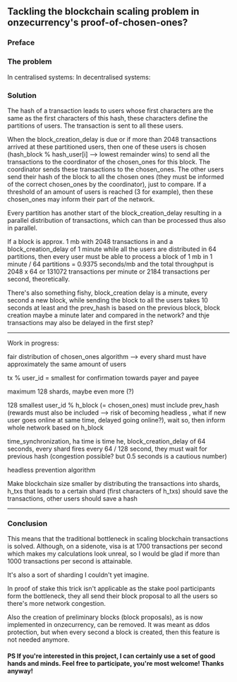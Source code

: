 ## Tackling the blockchain scaling problem in onzecurrency's proof-of-chosen-ones?

### Preface

### The problem

In centralised systems:
In decentralised systems:

### Solution

The hash of a transaction leads to users whose first characters are the same as the first characters of this hash, these characters define the partitions of users. The transaction is sent to all these users.

When the block_creation_delay is due or if more than 2048 transactions arrived at these partitioned users, then one of these users is chosen (hash_block % hash_user[i] --> lowest remainder wins) to send all the transactions to the coordinator of the chosen_ones for this block. The coordinator sends these transactions to the chosen_ones. The other users send their hash of the block to all the chosen ones (they must be informed of the correct chosen_ones by the coordinator), just to compare. If a threshold of an amount of users is reached (3 for example), then these chosen_ones may inform their part of the network. 

Every partition has another start of the block_creation_delay resulting in a parallel distribution of transactions, which can than be processed thus also in parallel.

If a block is approx. 1 mb with 2048 transactions in and a block_creation_delay of 1 minute while all the users are distributed in 64 partitions, then every user must be able to process a block of 1 mb in 1 minute / 64 partitions = 0.9375 seconds/mb and the total throughput is 2048 x 64 or 131072 transactions per minute or 2184 transactions per second, theoretically.

There's also something fishy, block_creation delay is a minute, every second a new block, while sending the block to all the users takes 10 seconds at least
and the prev_hash is based on the previous block, block creation maybe a minute later and compared in the network? and thje transactions may also be delayed in the first step?

****
Work in progress:

fair distribution of chosen_ones algorithm --> every shard must have approximately the same amount of users

tx % user_id = smallest for confirmation towards payer and payee

maximum 128 shards, maybe even more (?)

128 smallest user_id % h_block (= chosen_ones) must include prev_hash (rewards must also be included --> risk of becoming headless , what if new user goes online at same time, delayed going online?), wait so, then inform whole network based on h_block

time_synchronization, ha time is time he, block_creation_delay of 64 seconds, every shard fires every 64 / 128 second, they must wait for previous hash (congestion possible? but 0.5 seconds is a cautious number)

headless prevention algorithm

Make blockchain size smaller by distributing the transactions into shards, h_txs that leads to a certain shard (first characters of h_txs) should save the transactions, other users should save a hash
****

### Conclusion

This means that the traditional bottleneck in scaling blockchain transactions is solved. Although, on a sidenote, visa is at 1700 transactions per second which makes my calculations look unreal, so I would be glad if more than 1000 transactions per second is attainable.

It's also a sort of sharding I couldn't yet imagine.

In proof of stake this trick isn't applicable as the stake pool participants form the bottleneck, they all send their block proposal to all the users so there's more network congestion.

Also the creation of preliminary blocks (block proposals), as is now implemented in onzecurrency, can be removed. It was meant as ddos protection, but when every second a block is created, then this feature is not needed anymore.

#### PS If you're interested in this project, I can certainly use a set of good hands and minds. Feel free to participate, you're most welcome! Thanks anyway!
